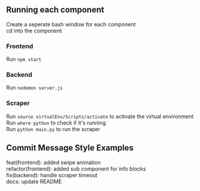 ## Running each component
Create a seperate bash window for each component<br />
cd into the component

### Frontend
Run `npm start`

### Backend
Run `nodemon server.js`

### Scraper
Run `source virtualEnv/Scripts/activate` to activate the virtual environment<br />
Run `where python` to check if it's running<br />
Run `python main.py` to run the scraper



## Commit Message Style Examples
feat(frontend): added swipe animation<br />
refactor(frontend): added sub component for info blocks<br />
fix(backend): handle scraper timeout<br />
docs: update README
